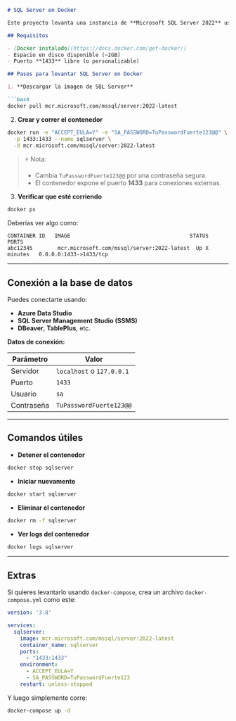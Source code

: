 ```markdown
# SQL Server en Docker

Este proyecto levanta una instancia de **Microsoft SQL Server 2022** usando Docker.

## Requisitos

- [Docker instalado](https://docs.docker.com/get-docker/)
- Espacio en disco disponible (~2GB)
- Puerto **1433** libre (o personalizable)

## Pasos para levantar SQL Server en Docker

1. **Descargar la imagen de SQL Server**

```bash
docker pull mcr.microsoft.com/mssql/server:2022-latest
```

2. **Crear y correr el contenedor**

```bash
docker run -e "ACCEPT_EULA=Y" -e "SA_PASSWORD=TuPasswordFuerte123@@" \
  -p 1433:1433 --name sqlserver \
  -d mcr.microsoft.com/mssql/server:2022-latest
```

> ⚡ Nota:
> - Cambia `TuPasswordFuerte123@@` por una contraseña segura.
> - El contenedor expone el puerto **1433** para conexiones externas.

3. **Verificar que esté corriendo**

```bash
docker ps
```

Deberías ver algo como:

```
CONTAINER ID   IMAGE                                      STATUS         PORTS
abc12345        mcr.microsoft.com/mssql/server:2022-latest  Up X minutes   0.0.0.0:1433->1433/tcp
```

---

## Conexión a la base de datos

Puedes conectarte usando:

- **Azure Data Studio**
- **SQL Server Management Studio (SSMS)**
- **DBeaver**, **TablePlus**, etc.

**Datos de conexión:**

| Parámetro    | Valor                    |
|--------------|---------------------------|
| Servidor     | `localhost` o `127.0.0.1`  |
| Puerto       | `1433`                    |
| Usuario      | `sa`                      |
| Contraseña   | `TuPasswordFuerte123@@`      |

---

## Comandos útiles

- **Detener el contenedor**

```bash
docker stop sqlserver
```

- **Iniciar nuevamente**

```bash
docker start sqlserver
```

- **Eliminar el contenedor**

```bash
docker rm -f sqlserver
```

- **Ver logs del contenedor**

```bash
docker logs sqlserver
```

---

## Extras

Si quieres levantarlo usando `docker-compose`, crea un archivo `docker-compose.yml` como este:

```yaml
version: '3.8'

services:
  sqlserver:
    image: mcr.microsoft.com/mssql/server:2022-latest
    container_name: sqlserver
    ports:
      - "1433:1433"
    environment:
      - ACCEPT_EULA=Y
      - SA_PASSWORD=TuPasswordFuerte123
    restart: unless-stopped
```

Y luego simplemente corre:

```bash
docker-compose up -d
```